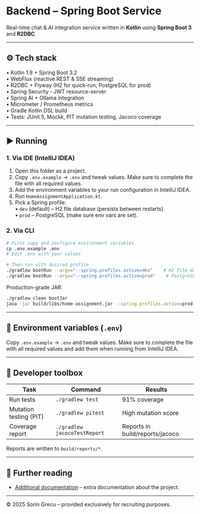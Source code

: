 # Backend – Spring Boot Service

Real-time chat & AI integration service written in **Kotlin** using **Spring Boot 3** and **R2DBC**.

---

## ⚙️ Tech stack

• Kotlin 1.9 + Spring Boot 3.2  
• WebFlux (reactive REST & SSE streaming)  
• R2DBC + Flyway (H2 for quick-run, PostgreSQL for prod)  
• Spring Security ‑ JWT resource-server  
• Spring AI + Ollama integration  
• Micrometer / Prometheus metrics  
• Gradle Kotlin DSL build  
• Tests: JUnit 5, Mockk, PIT mutation testing, Jacoco coverage

---

## ▶️ Running

### 1. Via IDE (IntelliJ IDEA)

1. Open this folder as a project.
2. Copy `.env.example` → `.env` and tweak values. Make sure to complete the file with all required values.
3. Add the environment variables to your run configuration in IntelliJ IDEA.
4. Run `HomeAssignmentApplication.kt`.
5. Pick a Spring profile:  
   • `dev` (default) – H2 file database (persists between restarts).  
   • `prod` – PostgreSQL (make sure env vars are set).

### 2. Via CLI

```bash
# First copy and configure environment variables
cp .env.example .env
# Edit .env with your values

# Then run with desired profile
./gradlew bootRun --args="--spring.profiles.active=dev"    # H2 file database
./gradlew bootRun --args="--spring.profiles.active=prod"    # PostgreSQL
```

Production-grade JAR:

```bash
./gradlew clean bootJar
java -jar build/libs/home-assignment.jar --spring.profiles.active=prod
```

---

## 🔑 Environment variables (`.env`)

Copy `.env.example` → `.env` and tweak values. Make sure to complete the file with all required values and add them when running from IntelliJ IDEA.

---

## 🧪 Developer toolbox

| Task                     | Command                       | Results |
|--------------------------|-------------------------------|---------|
| Run tests                | `./gradlew test`              | 91% coverage |
| Mutation testing (PIT)   | `./gradlew pitest`            | High mutation score |
| Coverage report          | `./gradlew jacocoTestReport`  | Reports in build/reports/jacoco |

Reports are written to `build/reports/*`.

---

## 📄 Further reading

* [Additional documentation](https://docs.google.com/document/d/1BovFcnWqz19ikOPZGnHJbFscn5CoD2mSLtO6hYkSH20/edit?usp=sharing) – extra documentation about the project.

---

© 2025 Sorin Grecu – provided exclusively for recruiting purposes. 
